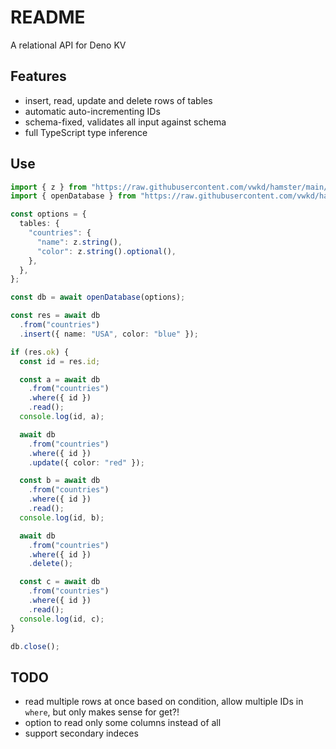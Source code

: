 # README

A relational API for Deno KV



## Features

- insert, read, update and delete rows of tables
- automatic auto-incrementing IDs
- schema-fixed, validates all input against schema
- full TypeScript type inference



## Use

```ts
import { z } from "https://raw.githubusercontent.com/vwkd/hamster/main/deps.ts";
import { openDatabase } from "https://raw.githubusercontent.com/vwkd/hamster/main/src/main.ts";

const options = {
  tables: {
    "countries": {
      "name": z.string(),
      "color": z.string().optional(),
    },
  },
};

const db = await openDatabase(options);

const res = await db
  .from("countries")
  .insert({ name: "USA", color: "blue" });

if (res.ok) {
  const id = res.id;

  const a = await db
    .from("countries")
    .where({ id })
    .read();
  console.log(id, a);

  await db
    .from("countries")
    .where({ id })
    .update({ color: "red" });

  const b = await db
    .from("countries")
    .where({ id })
    .read();
  console.log(id, b);

  await db
    .from("countries")
    .where({ id })
    .delete();

  const c = await db
    .from("countries")
    .where({ id })
    .read();
  console.log(id, c);
}

db.close();
```



## TODO

- read multiple rows at once based on condition, allow multiple IDs in `where`, but only makes sense for get?!
- option to read only some columns instead of all
- support secondary indeces
